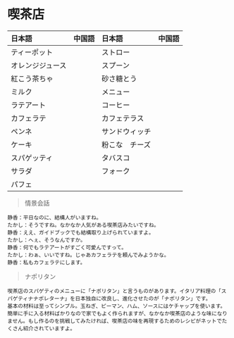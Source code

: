 # 喫茶店

|日本語                            | 中国語 | 日本語                                | 中国語 |
| :-------------------------------- | :----- | :------------------------------------ | :----- |
| <ruby>ティーポット</ruby>           |        | <ruby>ストロー</ruby>                   |        |
| <ruby>オレンジジュース</ruby>           |        | <ruby>スプーン</ruby>                   |        |
| <ruby>紅こう茶ちゃ</ruby>           |        | <ruby>砂さ糖とう</ruby>                   |        |
| <ruby>ミルク</ruby>           |        | <ruby>メニュー</ruby>                   |        |
| <ruby>ラテアート</ruby>           |        | <ruby>コーヒー</ruby>                   |        |
| <ruby>カフェラテ</ruby>           |        | <ruby>カフェテラス</ruby>                   |        |
| <ruby>ペンネ</ruby>           |        | <ruby>サンドウィッチ</ruby>                   |        |
| <ruby>ケーキ</ruby>           |        | <ruby>粉こな　チーズ</ruby>                   |        |
| <ruby>スパゲッティ</ruby>           |        | <ruby>タバスコ</ruby>                   |        |
| <ruby>サラダ</ruby>           |        | <ruby>フォーク</ruby>                   |        |
| <ruby>パフェ</ruby>           |        |                    |        |

> 情景会話

```text
静香：平日なのに、結構人がいますね。
たかし：そうですね。なかなか人気がある喫茶店みたいですね。
静香：ええ、ガイドブックでも結構取り上げられていますよ。
たかし：へぇ、そうなんですか。
静香：何でもラテアートがすごく可愛んですって。
たかし：わぁ、いいですね。じゃあカフェラテを頼んでみようかな。
静香：私もカフェラテにします。
```

> ナポリタン

```text
喫茶店のスパゲティのメニューに「ナポリタン」と言うものがあります。イタリア料理の「スパゲティナナポレターナ」を日本独自に改良し、進化させたのが「ナポリタン」です。
基本の材料は至ってシンプル。玉ねぎ、ピーマン、ハム、ソースにはケチャップを使います。簡単に手に入る材料ばかりなので家でもよく作られますが、なかなか喫茶店のような味になりません。もし作るのを挑戦してみたければ、喫茶店の味を再現するためのレシピがネットでたくさん紹介されていますよ。
```
